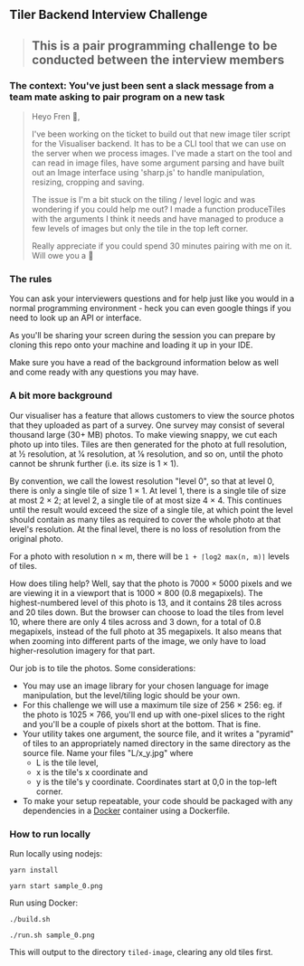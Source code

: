 ## Tiler Backend Interview Challenge

> ## This is a pair programming challenge to be conducted between the interview members

### The context: You've just been sent a slack message from a team mate asking to pair program on a new task

> Heyo Fren 👋,
>
> I've been working on the ticket to build out that new image tiler script for the Visualiser backend. It has to be a CLI tool that we can use on the server when we process images.
> I've made a start on the tool and can read in image files, have some argument parsing and have built out an Image interface using 'sharp.js' to handle manipulation, resizing, cropping and saving.
>
> The issue is I'm a bit stuck on the tiling / level logic and was wondering if you could help me out?
> I made a function produceTiles with the arguments I think it needs and have managed to produce a few levels of images but only the tile in the top left corner.
>
> Really appreciate if you could spend 30 minutes pairing with me on it. Will owe you a 🍩

### The rules

You can ask your interviewers questions and for help just like you would in a normal programming environment - heck you can even google things if you need to look up an API or interface.

As you'll be sharing your screen during the session you can prepare by cloning this repo onto your machine and loading it up in your IDE.

Make sure you have a read of the background information below as well and come ready with any questions you may have.

### A bit more background

Our visualiser has a feature that allows customers to view the source photos that they uploaded as part of a survey. One survey may consist of several thousand large (30+ MB) photos. To make viewing snappy, we cut each photo up into tiles. Tiles are then generated for the photo at full resolution, at 1⁄2 resolution, at 1⁄4 resolution, at 1⁄8 resolution, and so on, until the photo cannot be shrunk further (i.e. its size is 1 × 1).

By convention, we call the lowest resolution "level 0", so that at level 0, there is only a single tile of size 1 × 1. At level 1, there is a single tile of size at most 2 × 2; at level 2, a single tile of at most size 4 × 4. This continues until the result would exceed the size of a single tile, at which point the level should contain as many tiles as required to cover the whole photo at that level's resolution. At the final level, there is no loss of resolution from the original photo.

For a photo with resolution n × m, there will be `1 + ⌈log2 max(n, m)⌉` levels of tiles.

How does tiling help? Well, say that the photo is 7000 × 5000 pixels and we are viewing it in a viewport that is 1000 × 800 (0.8 megapixels). The highest-numbered level of this photo is 13, and it contains 28 tiles across and 20 tiles down. But the browser can choose to load the tiles from level 10, where there are only 4 tiles across and 3 down, for a total of 0.8 megapixels, instead of the full photo at 35 megapixels. It also means that when zooming into different parts of the image, we only have to load higher-resolution imagery for that part.

Our job is to tile the photos. Some considerations:

- You may use an image library for your chosen language for image manipulation, but the level/tiling logic should be your own.
- For this challenge we will use a maximum tile size of 256 × 256: eg. if the photo is 1025 × 766, you'll end up with one-pixel slices to the right and you'll be a couple of pixels short at the bottom. That is fine.
- Your utility takes one argument, the source file, and it writes a "pyramid" of tiles to an appropriately named directory in the same directory as the source file. Name your files "L/x_y.jpg" where
  - L is the tile level,
  - x is the tile's x coordinate and
  - y is the tile's y coordinate. Coordinates start at 0,0 in the top-left corner.
- To make your setup repeatable, your code should be packaged with any dependencies in a [Docker](https://www.docker.com/) container using a Dockerfile.

### How to run locally

Run locally using nodejs:

`yarn install`

`yarn start sample_0.png`

Run using Docker:

`./build.sh`

`./run.sh sample_0.png`

This will output to the directory `tiled-image`, clearing any old tiles first.
